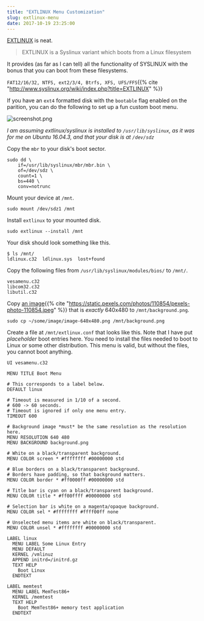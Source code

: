 ```yaml
---
title: "EXTLINUX Menu Customization"
slug: extlinux-menu
date: 2017-10-19 23:25:00
---
```


[EXTLINUX](http://www.syslinux.org/wiki/index.php?title=EXTLINUX) is neat.

> EXTLINUX is a Syslinux variant which boots from a Linux filesystem

It provides (as far as I can tell) all the functionality of SYSLINUX with the bonus that you can boot from these filesystems.

`FAT12/16/32, NTFS, ext2/3/4, Btrfs, XFS, UFS/FFS`{{% cite "http://www.syslinux.org/wiki/index.php?title=EXTLINUX" %}}

If you have an `ext4` formatted disk with the `bootable` flag enabled on the parition, you can do the following to set up a fun custom boot menu.

![screenshot.png](/images/extlinux-menu/screenshot.png)

_I am assuming extlinux/syslinux is installed to `/usr/lib/syslinux`, as it was for me on Ubuntu 16.04.3, and that your disk is at `/dev/sdz`_

Copy the `mbr` to your disk's boot sector.

```
sudo dd \
	if=/usr/lib/syslinux/mbr/mbr.bin \
	of=/dev/sdz \
	count=1 \
	bs=440 \
	conv=notrunc
```

Mount your device at `/mnt`.

```
sudo mount /dev/sdz1 /mnt
```

Install `extlinux` to your mounted disk.

```
sudo extlinux --install /mnt
```

Your disk should look something like this.

```
$ ls /mnt/
ldlinux.c32  ldlinux.sys  lost+found
```

Copy the following files from `/usr/lib/syslinux/modules/bios/` to `/mnt/`.

```
vesamenu.c32
libcom32.c32
libutil.c32
```

Copy [an image](/images/extlinux-menu/background.png){{% cite "https://static.pexels.com/photos/110854/pexels-photo-110854.jpeg" %}} that is _exactly_ 640x480 to `/mnt/background.png`.

```
sudo cp ~/some/image/image-640x480.png /mnt/background.png
```

Create a file at `/mnt/extlinux.conf` that looks like this. Note that I have put _placeholder_ boot entries here. You need to install the files needed to boot to Linux or some other distribution. This menu is valid, but without the files, you cannot boot anything.

```
UI vesamenu.c32

MENU TITLE Boot Menu

# This corresponds to a label below.
DEFAULT linux

# Timeout is measured in 1/10 of a second.
# 600 -> 60 seconds.
# Timeout is ignored if only one menu entry.
TIMEOUT 600

# Background image *must* be the same resolution as the resolution here.
MENU RESOLUTION 640 480
MENU BACKGROUND background.png

# White on a black/transparent background.
MENU COLOR screen * #ffffffff #00000000 std

# Blue borders on a black/transparent background.
# Borders have padding, so that background matters.
MENU COLOR border * #ff0000ff #00000000 std

# Title bar is cyan on a black/transparent background.
MENU COLOR title * #ff00ffff #00000000 std

# Selection bar is white on a magenta/opaque background.
MENU COLOR sel * #ffffffff #ffff00ff none

# Unselected menu items are white on black/transparent.
MENU COLOR unsel * #ffffffff #00000000 std

LABEL linux
  MENU LABEL Some Linux Entry
  MENU DEFAULT
  KERNEL /vmlinuz
  APPEND initrd=/initrd.gz
  TEXT HELP
    Boot Linux
  ENDTEXT

LABEL memtest
  MENU LABEL MemTest86+
  KERNEL /memtest
  TEXT HELP
    Boot MemTest86+ memory test application
  ENDTEXT
```
